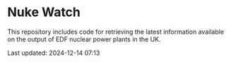 # Nuke Watch

This repository includes code for retrieving the latest information available on the output of EDF nuclear power plants in the UK.

Last updated: 2024-12-14 07:13